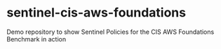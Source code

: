 # sentinel-cis-aws-foundations
Demo repository to show Sentinel Policies for the CIS AWS Foundations Benchmark in action 
